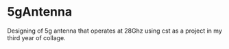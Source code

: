 # 5gAntenna
Designing of 5g antenna that operates at 28Ghz using cst as a project in my third year of collage.

